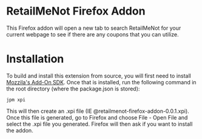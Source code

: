 RetailMeNot Firefox Addon
========

This Firefox addon will open a new tab to search RetailMeNot for your current webpage to see if there are any coupons that you can utilize.

Installation
========

To build and install this extension from source, you will first need to install [Mozzila's Add-On SDK](https://developer.mozilla.org/en-US/Add-ons/SDK/Tools/jpm#Installation). Once that is installed, run the following command in the root directory (where the package.json is stored):

```
jpm xpi
```

This will then create an .xpi file (IE @retailmenot-firefox-addon-0.0.1.xpi). Once this file is generated, go to Firefox and choose File - Open File and select the .xpi file you generated. Firefox will then ask if you want to install the addon.